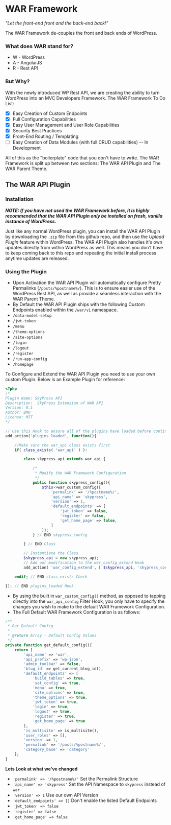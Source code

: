# WAR Framework #

*"Let the front-end front and the back-end back!"*

The WAR Framework de-couples the front and back ends of WordPress.

### What does WAR stand for? ###
* W - WordPress
* A - AngularJS
* R - Rest API

### But Why? ###
With the newly introduced WP Rest API, we are creating the ability to turn WordPress into an MVC Developers Framework. The WAR Framework To Do List:

- [x] Easy Creation of Custom Endpoints
- [x] Full Configuration Capabilities
- [x] Easy User Management and User Role Capabilities
- [x] Security Best Practices
- [x] Front-End Routing / Templating
- [ ] Easy Creation of Data Modules (with full CRUD capabilities) -- In Development

All of this as the "boilerplate" code that you don't have to write. The WAR Framework is split up between two sections: The WAR API Plugin and The WAR Parent Theme.

## The WAR API Plugin ##

### Installation ###
_**NOTE: If you have not used the WAR Framework before, it is highly recommended that the WAR API Plugin only be installed on fresh, vanilla instance of WordPress.**_

Just like any normal WordPress plugin, you can install the WAR API Plugin by downloading the `.zip` file from this github repo, and then use the *Upload Plugin* feature within WordPress. The WAR API Plugin also handles it's own updates directly from within WordPress as well. This means you don't have to keep coming back to this repo and repeating the initial install process anytime updates are released.

### Using the Plugin ###
* Upon Activation the WAR API Plugin will automatically configure Pretty Permalinks (`/posts/%postname%/`). This is to ensure easier use of the WordPress Rest API, as well as provide a seamless interaction with the WAR Parent Theme.
* By Default the WAR API Plugin ships with the following Custom Endpoints enabled within the `/war/v1` namespace.
 * `/data-model-setup`
 * `/jwt-token`
 * `/menu`
 * `/theme-options`
 * `/site-options`
 * `/login`
 * `/logout`
 * `/register`
 * `/run-app-config`
 * `/homepage`

To Configure and Extend the WAR API Plugin you need to use your own custom Plugin. Below is an Example Plugin for reference:

```php
<?php
/*
Plugin Name: SkyPress API
Description:  SkyPress Extension of WAR API
Version: 0.1
Author: BMO
License: MIT
*/

// Use this Hook to ensure all of the plugins have loaded before continuing
add_action('plugins_loaded', function(){

    //Make sure the war_api class exists first
    if( class_exists( 'war_api' ) ):

		class skypress_api extends war_api {

			/*
			 * Modify the WAR Framework Configuration
			 */
			public function skypress_config(){
				$this->war_custom_config([
					'permalink' => '/%postname%/',
					'api_name' => 'skypress',
					'version' => 1,
					'default_endpoints' => [
						'jwt_token' => false,
						'register' => false,
						'get_home_page' => false,
					]
				]);
			} // END skypress_config

		} // END Class

		// Instantiate the Class
		$skypress_api = new skypress_api;
		// Add our modification to the war_config_extend Hook
		add_action( 'war_config_extend', [ $skypress_api, 'skypress_config' ] );

	endif; // END class_exists Check

}); // END plugins_loaded Hook
```
* By using the built in `war_custom_config()` method, as opposed to tapping directly into the `war_api_config` Filter Hook, you only have to specify the changes you wish to make to the default WAR Framework Configuration.
* The Full Default WAR Framework Configuration is as follows:

```php
/**
 * Get Default Config
 *
 * @return Array - Default Config Values
 */
private function get_default_config(){
	return [
		'api_name' => 'war',
		'api_prefix' => 'wp-json',
		'admin_toolbar' => false,
		'blog_id' => get_current_blog_id(),
		'default_endpoints' => [
			'build_tables' => true,
			'set_config' => true,
			'menu' => true,
			'site_options' => true,
			'theme_options' => true,
			'jwt_token' => true,
			'login' => true,
			'logout' => true,
			'register' => true,
			'get_home_page' => true
		],
		'is_multisite' => is_multisite(),
		'user_roles' => [],
		'version' => 1,
		'permalink' => '/posts/%postname%/',
		'category_base' => 'category'
	];
}
```

**Lets Look at what we've changed**
* `'permalink' => '/%postname%/'` Set the Permalink Structure
* `'api_name' => 'skypress'` Set the API Namespace to `skypress` instead of `war`
* `'version' => 1` Use our own API Version
* `'default_endpoints' => []` Don't enable the listed Default Endpoints
 * `'jwt_token' => false`
 * `'register' => false`
 * `'get_home_page' => false`

